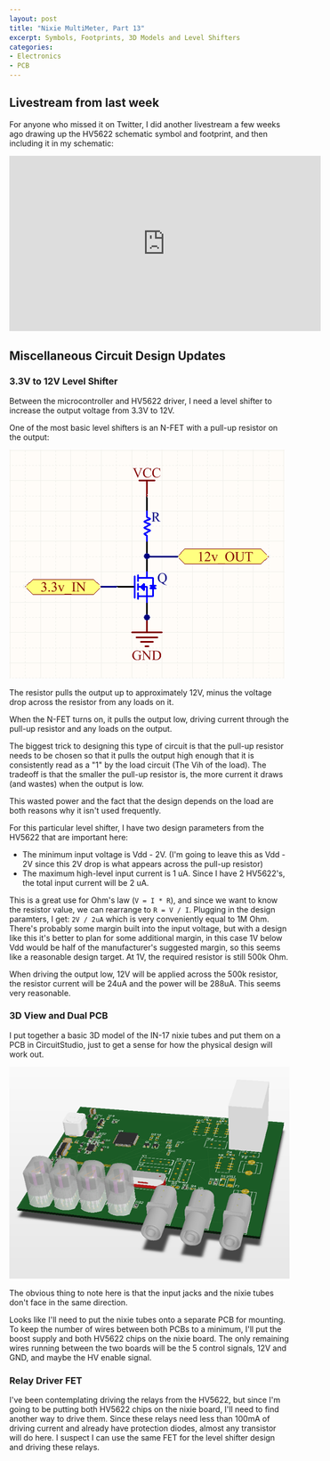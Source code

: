 ```yaml
---
layout: post
title: "Nixie MultiMeter, Part 13"
excerpt: Symbols, Footprints, 3D Models and Level Shifters
categories:
- Electronics
- PCB
---
```


## Livestream from last week

For anyone who missed it on Twitter, I did another livestream a few weeks ago drawing up the HV5622 schematic symbol and footprint, and then including it in my schematic:

<center>
<iframe width="560" height="315" src="https://www.youtube.com/embed/rXt9MS7T8bE?rel=0" frameborder="0" allow="autoplay; encrypted-media" allowfullscreen="allowfullscreen">
</iframe>
</center>

## Miscellaneous Circuit Design Updates

### 3.3V to 12V Level Shifter

Between the microcontroller and HV5622 driver, I need a level shifter to increase the output voltage from 3.3V to 12V.

One of the most basic level shifters is an N-FET with a pull-up resistor on the output:

![N-FET Level Shifter](/media/2018/03/25/level_shift.png)

The resistor pulls the output up to approximately 12V, minus the voltage drop across the resistor from any loads on it.

When the N-FET turns on, it pulls the output low, driving current through the pull-up resistor and any loads on the output.

The biggest trick to designing this type of circuit is that the pull-up resistor needs to be chosen so that it pulls the output high enough that it is consistently read as a "1" by the load circuit (The Vih of the load). The tradeoff is that the smaller the pull-up resistor is, the more current it draws (and wastes) when the output is low.

This wasted power and the fact that the design depends on the load are both reasons why it isn't used frequently.

For this particular level shifter, I have two design parameters from the HV5622 that are important here:

 * The minimum input voltage is Vdd - 2V. (I'm going to leave this as Vdd - 2V since this 2V drop is what appears across the pull-up resistor)
 * The maximum high-level input current is 1 uA. Since I have 2 HV5622's, the total input current will be 2 uA.

This is a great use for Ohm's law (`V = I * R`), and since we want to know the resistor value, we can rearrange to `R = V / I`. Plugging in the design paramters, I get: `2V / 2uA` which is very conveniently equal to 1M Ohm. There's probably some margin built into the input voltage, but with a design like this it's better to plan for some additional margin, in this case 1V below Vdd would be half of the manufacturer's suggested margin, so this seems like a reasonable design target. At 1V, the required resistor is still 500k Ohm.

When driving the output low, 12V will be applied across the 500k resistor, the resistor current will be 24uA and the power will be 288uA. This seems very reasonable.

### 3D View and Dual PCB

I put together a basic 3D model of the IN-17 nixie tubes and put them on a PCB in CircuitStudio, just to get a sense for how the physical design will work out.

![3D Test PCB](/media/2018/03/25/basic_3d.png)

The obvious thing to note here is that the input jacks and the nixie tubes don't face in the same direction.

Looks like I'll need to put the nixie tubes onto a separate PCB for mounting. To keep the number of wires between both PCBs to a minimum, I'll put the boost supply and both HV5622 chips on the nixie board. The only remaining wires running between the two boards will be the 5 control signals, 12V and GND, and maybe the HV enable signal.

### Relay Driver FET

I've been contemplating driving the relays from the HV5622, but since I'm going to be putting both HV5622 chips on the nixie board, I'll need to find another way to drive them. Since these relays need less than 100mA of driving current and already have protection diodes, almost any transistor will do here. I suspect I can use the same FET for the level shifter design and driving these relays.